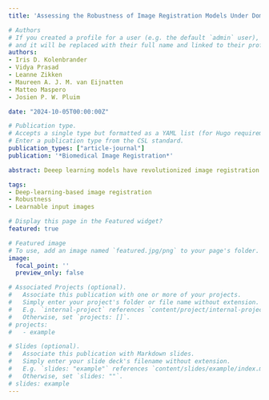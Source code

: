 ```yaml
---
title: 'Assessing the Robustness of Image Registration Models Under Domain Shifts with Learnable Input Images'

# Authors
# If you created a profile for a user (e.g. the default `admin` user), write the username (folder name) here
# and it will be replaced with their full name and linked to their profile.
authors:
- Iris D. Kolenbrander
- Vidya Prasad
- Leanne Zikken
- Maureen A. J. M. van Eijnatten
- Matteo Maspero
- Josien P. W. Pluim

date: "2024-10-05T00:00:00Z"

# Publication type.
# Accepts a single type but formatted as a YAML list (for Hugo requirements).
# Enter a publication type from the CSL standard.
publication_types: ["article-journal"]
publication: '*Biomedical Image Registration*'

abstract: Deeep learning models have revolutionized image registration but their accuracy can degrade under unforeseen data variations (domain shifts). It is crucial to assess model robustness under such shifts, often accomplished using simulated domain shifts and expert annotations, e.g., landmarks. This work presents ProactiV-Reg, an annotation-free approach that utilizes a learnable image mapping. It iteratively adjusts a moving image to align with a fixed image under simulated domain shifts. The distances between the perturbed and the optimized images reveal model robustness. We evaluate ProactiV-Reg on three models, showcasing its ability to detect robustness differences, identify dominant perturbations, and provide insights into the model's input requirements.

tags:
- Deep-learning-based image registration
- Robustness
- Learnable input images

# Display this page in the Featured widget?
featured: true

# Featured image
# To use, add an image named `featured.jpg/png` to your page's folder.
image:
  focal_point: ''
  preview_only: false

# Associated Projects (optional).
#   Associate this publication with one or more of your projects.
#   Simply enter your project's folder or file name without extension.
#   E.g. `internal-project` references `content/project/internal-project/index.md`.
#   Otherwise, set `projects: []`.
# projects:
#   - example

# Slides (optional).
#   Associate this publication with Markdown slides.
#   Simply enter your slide deck's filename without extension.
#   E.g. `slides: "example"` references `content/slides/example/index.md`.
#   Otherwise, set `slides: ""`.
# slides: example
---
```

